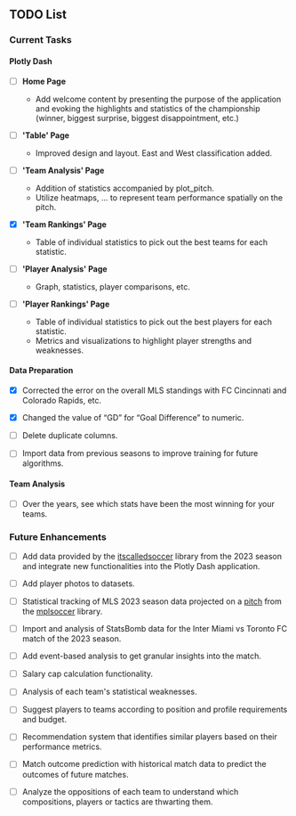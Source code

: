 ## TODO List

### Current Tasks

#### Plotly Dash

- [ ] **Home Page**
  - Add welcome content by presenting the purpose of the application and evoking the highlights and statistics of the championship (winner, biggest surprise, biggest disappointment, etc.)

- [ ] **'Table' Page**
  - Improved design and layout. East and West classification added.

- [ ] **'Team Analysis' Page**
  - Addition of statistics accompanied by plot_pitch.
  - Utilize heatmaps, ... to represent team performance spatially on the pitch.

- [x] **'Team Rankings' Page**
  - Table of individual statistics to pick out the best teams for each statistic.

- [ ] **'Player Analysis' Page**
  - Graph, statistics, player comparisons, etc.

- [ ] **'Player Rankings' Page**
  - Table of individual statistics to pick out the best players for each statistic.
  - Metrics and visualizations to highlight player strengths and weaknesses.

#### Data Preparation

- [x] Corrected the error on the overall MLS standings with FC Cincinnati and Colorado Rapids, etc.

- [x] Changed the value of “GD” for “Goal Difference” to numeric.

- [ ] Delete duplicate columns.

- [ ] Import data from previous seasons to improve training for future algorithms.

#### Team Analysis

- [ ] Over the years, see which stats have been the most winning for your teams.

### Future Enhancements

- [ ] Add data provided by the [itscalledsoccer](https://american-soccer-analysis.github.io/itscalledsoccer/) library from the 2023 season and integrate new functionalities into the Plotly Dash application.

- [ ] Add player photos to datasets.

- [ ] Statistical tracking of MLS 2023 season data projected on a [pitch](https://mplsoccer.readthedocs.io/en/latest/gallery/pitch_setup/plot_pitches.html) from the [mplsoccer](https://mplsoccer.readthedocs.io/en/latest/) library.

- [ ] Import and analysis of StatsBomb data for the Inter Miami vs Toronto FC match of the 2023 season.

- [ ] Add event-based analysis to get granular insights into the match.

- [ ] Salary cap calculation functionality.

- [ ] Analysis of each team's statistical weaknesses.

- [ ] Suggest players to teams according to position and profile requirements and budget.

- [ ] Recommendation system that identifies similar players based on their performance metrics.

- [ ] Match outcome prediction with historical match data to predict the outcomes of future matches.

- [ ] Analyze the oppositions of each team to understand which compositions, players or tactics are thwarting them.

